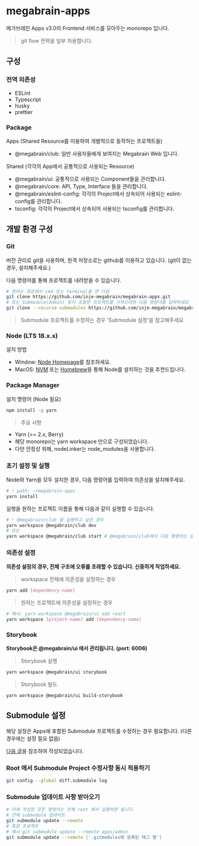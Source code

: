 # megabrain-apps

메가브레인 Apps v3.0의 Frontend 서비스를 모아두는 monorepo 입니다.

> git flow 전략을 일부 차용합니다.

## 구성

### 전역 의존성

- ESLint
- Typescript
- husky
- prettier

### Package

Apps (Shared Resource를 이용하여 개별적으로 동작하는 프로젝트들)

- @megabrain/club: 일반 사용자들에게 보여지는 Megabrain Web 입니다.

Shared (각각의 App에서 공통적으로 사용되는 Resource)

- @megabrain/ui: 공통적으로 사용되는 Component들을 관리합니다.
- @megabrain/core: API, Type, Interface 들을 관리합니다.
- @megabrain/eslint-config: 각각의 Project에서 상속되어 사용되는 eslint-config를 관리합니다.
- tsconfig: 각각의 Project에서 상속되어 사용되는 tsconfig를 관리합니다.

## 개발 환경 구성

### Git

버전 관리로 git을 사용하며, 원격 저장소로는 github를 이용하고 있습니다. (git이 없는 경우, 설치해주세요.)

다음 명령어를 통해 프로젝트를 내려받을 수 있습니다.

```sh
# 원하는 경로에서 cmd 또는 terminal을 연 다음
git clone https://github.com/inje-megabrain/megabrain-apps.git
# 또는 Submodule(Admin) 등이 포함된 프로젝트를 가져오려면 다음 명령어를 입력하세요
git clone --recurse-submodules https://github.com/inje-megabrain/megabrain-apps.git
```

> Submodule 프로젝트를 수정하는 경우 'Submodule 설정'을 참고해주세요

### Node (LTS 18.x.x)

설치 방법

- Window: [Node Homepage](https://nodejs.org/en)를 참조하세요.
- MacOS: [NVM](https://github.com/nvm-sh/nvm) 또는 [Homebrew](https://brew.sh/index_ko)을 통해 Node를 설치하는 것을 추천드립니다.

### Package Manager

설치 명령어 (Node 필요)

```sh
npm install -g yarn
```

> 주요 사항

- Yarn (>= 2.x, Berry)
- 해당 monorepo는 yarn workspace 만으로 구성되었습니다.
- 다만 안정성 위해, nodeLinker는 node_modules을 사용합니다.

### 초기 설정 및 실행

Node와 Yarn을 모두 설치한 경우, 다음 명령어를 입력하여 의존성을 설치해주세요.

```sh
# ! path: ~/megabrain-apps
yarn install
```

실행을 원하는 프로젝트 이름을 통해 다음과 같이 실행할 수 있습니다.

```sh
# ! @megabrain/club 을 실행하고 싶은 경우
yarn workspace @megabrain/club dev
# 또는
yarn workspace @megabrain/club start # @megabrain/club에서 다음 명령어는 실패합니다.
```

### 의존성 설정

**의존성 설정의 경우, 전체 구조에 오류를 초래할 수 있습니다. 신중하게 작업하세요.**

> workspace 전체에 의존성을 설정하는 경우

```sh
yarn add [dependency-name]
```

> 원하는 프로젝트에 의존성을 설정하는 경우

```sh
# 예시: yarn workspace @megabrain/ui add react
yarn workspace [project-name] add [dependency-name]
```

### Storybook

**Storybook은 @megabrain/ui 에서 관리됩니다. (port: 6006)**

> Storybook 실행

```sh
yarn workspace @megabrain/ui storybook
```

> Storybook 빌드

```sh
yarn workspace @megabrain/ui build-storybook
```

## Submodule 설정

해당 설정은 Apps에 포함된 Submodule 프로젝트를 수정하는 경우 필요합니다. (다른 경우에는 설정 필요 없음)

[다음 글](https://git-scm.com/book/ko/v2/Git-%EB%8F%84%EA%B5%AC-%EC%84%9C%EB%B8%8C%EB%AA%A8%EB%93%88)을 참조하여 작성되었습니다.

### Root 에서 Submodule Project 수정사항 동시 적용하기

```sh
git config --global diff.submodule log
```

### Submodule 업데이트 사항 받아오기

```sh
# 아래 작성된 모든 명령어는 전체 root 에서 실행하면 됩니다.
# 전체 submodule 업데이트
git submodule update --remote
# 특정 프로젝트
# 예시 git submodule update --remote apps/admin
git submodule update --remote ['.gitmodules에 등록된 태그 명']
```
